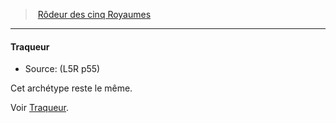 ﻿---
!GenericItem
Name: Traqueur
Id: l5r_ranger_hd.md#traqueur
ParentLink: l5r_ranger_hd.md#rôdeur-des-cinq-royaumes
ParentName: Rôdeur des cinq Royaumes
NameLevel: 4
Source: (L5R p55)
Attributes: {}
---
> [Rôdeur des cinq Royaumes](hd_l5r_ranger.md)

---

#### Traqueur

- Source: (L5R p55)

Cet archétype reste le même.

Voir [Traqueur](hd_ranger_tracker.md).

